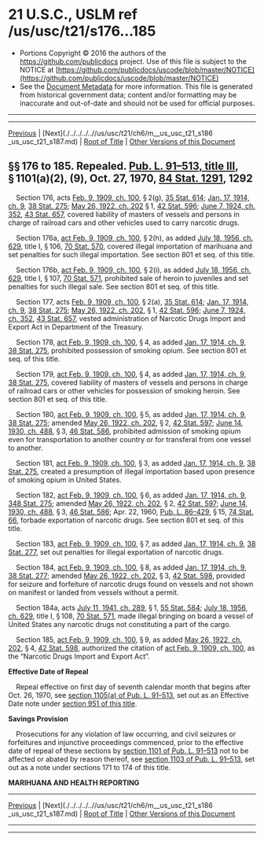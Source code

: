 ---
---

# 21 U.S.C., USLM ref /us/usc/t21/s176...185

* Portions Copyright © 2016 the authors of the https://github.com/publicdocs project.
  Use of this file is subject to the NOTICE at [https://github.com/publicdocs/uscode/blob/master/NOTICE](https://github.com/publicdocs/uscode/blob/master/NOTICE)
* See the [Document Metadata](././../../../..//README.md) for more information.
  This file is generated from historical government data; content and/or formatting may be inaccurate and out-of-date and should not be used for official purposes.

----------
----------

[Previous](./../../../..//us/usc/t21/ch6/m__us_usc_t21_s175.md) | [Next](./../../../..//us/usc/t21/ch6/m__us_usc_t21_s186 _us_usc_t21_s187.md) | [Root of Title](./../../../../) | [Other Versions of this Document](https://publicdocs.github.io/go/links?ns=uslm&ref=%2Fus%2Fusc%2Ft21%2Fs176...185)

## §§ 176 to 185. Repealed. [Pub. L. 91–513, title III][/us/pl/91/513/tIII], § 1101(a)(2), (9), Oct. 27, 1970, [84 Stat. 1291][/us/stat/84/1291], 1292

    Section 176, acts [Feb. 9, 1909, ch. 100][/us/act/1909-02-09/ch100], § 2(g), [35 Stat. 614][/us/stat/35/614]; [Jan. 17, 1914, ch. 9][/us/act/1914-01-17/ch9], [38 Stat. 275][/us/stat/38/275]; [May 26, 1922, ch. 202][/us/act/1922-05-26/ch202] § 1, [42 Stat. 596][/us/stat/42/596]; [June 7, 1924, ch. 352][/us/act/1924-06-07/ch352], [43 Stat. 657][/us/stat/43/657], covered liability of masters of vessels and persons in charge of railroad cars and other vehicles used to carry narcotic drugs.

    Section 176a, [act Feb. 9, 1909, ch. 100][/us/act/1909-02-09/ch100], § 2(h), as added [July 18, 1956, ch. 629][/us/act/1956-07-18/ch629], title I, § 106, [70 Stat. 570][/us/stat/70/570], covered illegal importation of marihuana and set penalties for such illegal importation. See section 801 et seq. of this title.

    Section 176b, [act Feb. 9, 1909, ch. 100][/us/act/1909-02-09/ch100], § 2(i), as added [July 18, 1956, ch. 629][/us/act/1956-07-18/ch629], title I, § 107, [70 Stat. 571][/us/stat/70/571], prohibited sale of heroin to juveniles and set penalties for such illegal sale. See section 801 et seq. of this title.

    Section 177, acts [Feb. 9, 1909, ch. 100][/us/act/1909-02-09/ch100], § 2(a), [35 Stat. 614][/us/stat/35/614]; [Jan. 17, 1914, ch. 9][/us/act/1914-01-17/ch9], [38 Stat. 275][/us/stat/38/275]; [May 26, 1922, ch. 202][/us/act/1922-05-26/ch202], § 1, [42 Stat. 596][/us/stat/42/596]; [June 7, 1924, ch. 352][/us/act/1924-06-07/ch352], [43 Stat. 657][/us/stat/43/657], vested administration of Narcotic Drugs Import and Export Act in Department of the Treasury.

    Section 178, [act Feb. 9, 1909, ch. 100][/us/act/1909-02-09/ch100], § 4, as added [Jan. 17, 1914, ch. 9][/us/act/1914-01-17/ch9], [38 Stat. 275][/us/stat/38/275], prohibited possession of smoking opium. See section 801 et seq. of this title.

    Section 179, [act Feb. 9, 1909, ch. 100][/us/act/1909-02-09/ch100], § 4, as added [Jan. 17, 1914, ch. 9][/us/act/1914-01-17/ch9], [38 Stat. 275][/us/stat/38/275], covered liability of masters of vessels and persons in charge of railroad cars or other vehicles for possession of smoking heroin. See section 801 et seq. of this title.

    Section 180, [act Feb. 9, 1909, ch. 100][/us/act/1909-02-09/ch100], § 5, as added [Jan. 17, 1914, ch. 9][/us/act/1914-01-17/ch9], [38 Stat. 275][/us/stat/38/275]; amended [May 26, 1922, ch. 202][/us/act/1922-05-26/ch202], § 2, [42 Stat. 597][/us/stat/42/597]; [June 14, 1930, ch. 488][/us/act/1930-06-14/ch488], § 3, [46 Stat. 586][/us/stat/46/586], prohibited admission of smoking opium even for transportation to another country or for transferal from one vessel to another.

    Section 181, [act Feb. 9, 1909, ch. 100][/us/act/1909-02-09/ch100], § 3, as added [Jan. 17, 1914, ch. 9][/us/act/1914-01-17/ch9], [38 Stat. 275][/us/stat/38/275], created a presumption of illegal importation based upon presence of smoking opium in United States.

    Section 182, [act Feb. 9, 1909, ch. 100][/us/act/1909-02-09/ch100], § 6, as added [Jan. 17, 1914, ch. 9][/us/act/1914-01-17/ch9], [348 Stat. 275][/us/stat/348/275]; amended [May 26, 1922, ch. 202][/us/act/1922-05-26/ch202], § 2, [42 Stat. 597][/us/stat/42/597]; [June 14, 1930, ch. 488][/us/act/1930-06-14/ch488], § 3, [46 Stat. 586][/us/stat/46/586]; Apr. 22, 1960, [Pub. L. 86–429][/us/pl/86/429], § 15, [74 Stat. 66][/us/stat/74/66], forbade exportation of narcotic drugs. See section 801 et seq. of this title.

    Section 183, [act Feb. 9, 1909, ch. 100][/us/act/1909-02-09/ch100], § 7, as added [Jan. 17, 1914, ch. 9][/us/act/1914-01-17/ch9], [38 Stat. 277][/us/stat/38/277], set out penalties for illegal exportation of narcotic drugs.

    Section 184, [act Feb. 9, 1909, ch. 100][/us/act/1909-02-09/ch100], § 8, as added [Jan. 17, 1914, ch. 9][/us/act/1914-01-17/ch9], [38 Stat. 277][/us/stat/38/277]; amended [May 26, 1922, ch. 202][/us/act/1922-05-26/ch202], § 3, [42 Stat. 598][/us/stat/42/598], provided for seizure and forfeiture of narcotic drugs found on vessels and not shown on manifest or landed from vessels without a permit.

    Section 184a, acts [July 11, 1941, ch. 289][/us/act/1941-07-11/ch289], § 1, [55 Stat. 584][/us/stat/55/584]; [July 18, 1956, ch. 629][/us/act/1956-07-18/ch629], title I, § 108, [70 Stat. 571][/us/stat/70/571], made illegal bringing on board a vessel of United States any narcotic drugs not constituting a part of the cargo.

    Section 185, [act Feb. 9, 1909, ch. 100][/us/act/1909-02-09/ch100], § 9, as added [May 26, 1922, ch. 202][/us/act/1922-05-26/ch202], § 4, [42 Stat. 598][/us/stat/42/598], authorized the citation of [act Feb. 9, 1909, ch. 100][/us/act/1909-02-09/ch100], as the “Narcotic Drugs Import and Export Act”.

 __Effective Date of Repeal__ 

    Repeal effective on first day of seventh calendar month that begins after Oct. 26, 1970, see [section 1105(a) of Pub. L. 91–513][/us/pl/91/513/s1105/a], set out as an Effective Date note under [section 951 of this title][/us/usc/t21/s951].

 __Savings Provision__ 

    Prosecutions for any violation of law occurring, and civil seizures or forfeitures and injunctive proceedings commenced, prior to the effective date of repeal of these sections by [section 1101 of Pub. L. 91–513][/us/pl/91/513/s1101] not to be affected or abated by reason thereof, see [section 1103 of Pub. L. 91–513][/us/pl/91/513/s1103], set out as a note under sections 171 to 174 of this title.

 __MARIHUANA AND HEALTH REPORTING__ 

----------

[Previous](./../../../..//us/usc/t21/ch6/m__us_usc_t21_s175.md) | [Next](./../../../..//us/usc/t21/ch6/m__us_usc_t21_s186 _us_usc_t21_s187.md) | [Root of Title](./../../../../) | [Other Versions of this Document](https://publicdocs.github.io/go/links?ns=uslm&ref=%2Fus%2Fusc%2Ft21%2Fs176...185)

----------
----------

[/us/pl/91/513/tIII]: https://publicdocs.github.io/go/links?ns=uslm&ref=%2Fus%2Fpl%2F91%2F513%2FtIII
[/us/stat/84/1291]: https://publicdocs.github.io/go/links?ns=uslm&ref=%2Fus%2Fstat%2F84%2F1291
[/us/act/1909-02-09/ch100]: https://publicdocs.github.io/go/links?ns=uslm&ref=%2Fus%2Fact%2F1909-02-09%2Fch100
[/us/stat/35/614]: https://publicdocs.github.io/go/links?ns=uslm&ref=%2Fus%2Fstat%2F35%2F614
[/us/act/1914-01-17/ch9]: https://publicdocs.github.io/go/links?ns=uslm&ref=%2Fus%2Fact%2F1914-01-17%2Fch9
[/us/stat/38/275]: https://publicdocs.github.io/go/links?ns=uslm&ref=%2Fus%2Fstat%2F38%2F275
[/us/act/1922-05-26/ch202]: https://publicdocs.github.io/go/links?ns=uslm&ref=%2Fus%2Fact%2F1922-05-26%2Fch202
[/us/stat/42/596]: https://publicdocs.github.io/go/links?ns=uslm&ref=%2Fus%2Fstat%2F42%2F596
[/us/act/1924-06-07/ch352]: https://publicdocs.github.io/go/links?ns=uslm&ref=%2Fus%2Fact%2F1924-06-07%2Fch352
[/us/stat/43/657]: https://publicdocs.github.io/go/links?ns=uslm&ref=%2Fus%2Fstat%2F43%2F657
[/us/act/1909-02-09/ch100]: https://publicdocs.github.io/go/links?ns=uslm&ref=%2Fus%2Fact%2F1909-02-09%2Fch100
[/us/act/1956-07-18/ch629]: https://publicdocs.github.io/go/links?ns=uslm&ref=%2Fus%2Fact%2F1956-07-18%2Fch629
[/us/stat/70/570]: https://publicdocs.github.io/go/links?ns=uslm&ref=%2Fus%2Fstat%2F70%2F570
[/us/act/1909-02-09/ch100]: https://publicdocs.github.io/go/links?ns=uslm&ref=%2Fus%2Fact%2F1909-02-09%2Fch100
[/us/act/1956-07-18/ch629]: https://publicdocs.github.io/go/links?ns=uslm&ref=%2Fus%2Fact%2F1956-07-18%2Fch629
[/us/stat/70/571]: https://publicdocs.github.io/go/links?ns=uslm&ref=%2Fus%2Fstat%2F70%2F571
[/us/act/1909-02-09/ch100]: https://publicdocs.github.io/go/links?ns=uslm&ref=%2Fus%2Fact%2F1909-02-09%2Fch100
[/us/stat/35/614]: https://publicdocs.github.io/go/links?ns=uslm&ref=%2Fus%2Fstat%2F35%2F614
[/us/act/1914-01-17/ch9]: https://publicdocs.github.io/go/links?ns=uslm&ref=%2Fus%2Fact%2F1914-01-17%2Fch9
[/us/stat/38/275]: https://publicdocs.github.io/go/links?ns=uslm&ref=%2Fus%2Fstat%2F38%2F275
[/us/act/1922-05-26/ch202]: https://publicdocs.github.io/go/links?ns=uslm&ref=%2Fus%2Fact%2F1922-05-26%2Fch202
[/us/stat/42/596]: https://publicdocs.github.io/go/links?ns=uslm&ref=%2Fus%2Fstat%2F42%2F596
[/us/act/1924-06-07/ch352]: https://publicdocs.github.io/go/links?ns=uslm&ref=%2Fus%2Fact%2F1924-06-07%2Fch352
[/us/stat/43/657]: https://publicdocs.github.io/go/links?ns=uslm&ref=%2Fus%2Fstat%2F43%2F657
[/us/act/1909-02-09/ch100]: https://publicdocs.github.io/go/links?ns=uslm&ref=%2Fus%2Fact%2F1909-02-09%2Fch100
[/us/act/1914-01-17/ch9]: https://publicdocs.github.io/go/links?ns=uslm&ref=%2Fus%2Fact%2F1914-01-17%2Fch9
[/us/stat/38/275]: https://publicdocs.github.io/go/links?ns=uslm&ref=%2Fus%2Fstat%2F38%2F275
[/us/act/1909-02-09/ch100]: https://publicdocs.github.io/go/links?ns=uslm&ref=%2Fus%2Fact%2F1909-02-09%2Fch100
[/us/act/1914-01-17/ch9]: https://publicdocs.github.io/go/links?ns=uslm&ref=%2Fus%2Fact%2F1914-01-17%2Fch9
[/us/stat/38/275]: https://publicdocs.github.io/go/links?ns=uslm&ref=%2Fus%2Fstat%2F38%2F275
[/us/act/1909-02-09/ch100]: https://publicdocs.github.io/go/links?ns=uslm&ref=%2Fus%2Fact%2F1909-02-09%2Fch100
[/us/act/1914-01-17/ch9]: https://publicdocs.github.io/go/links?ns=uslm&ref=%2Fus%2Fact%2F1914-01-17%2Fch9
[/us/stat/38/275]: https://publicdocs.github.io/go/links?ns=uslm&ref=%2Fus%2Fstat%2F38%2F275
[/us/act/1922-05-26/ch202]: https://publicdocs.github.io/go/links?ns=uslm&ref=%2Fus%2Fact%2F1922-05-26%2Fch202
[/us/stat/42/597]: https://publicdocs.github.io/go/links?ns=uslm&ref=%2Fus%2Fstat%2F42%2F597
[/us/act/1930-06-14/ch488]: https://publicdocs.github.io/go/links?ns=uslm&ref=%2Fus%2Fact%2F1930-06-14%2Fch488
[/us/stat/46/586]: https://publicdocs.github.io/go/links?ns=uslm&ref=%2Fus%2Fstat%2F46%2F586
[/us/act/1909-02-09/ch100]: https://publicdocs.github.io/go/links?ns=uslm&ref=%2Fus%2Fact%2F1909-02-09%2Fch100
[/us/act/1914-01-17/ch9]: https://publicdocs.github.io/go/links?ns=uslm&ref=%2Fus%2Fact%2F1914-01-17%2Fch9
[/us/stat/38/275]: https://publicdocs.github.io/go/links?ns=uslm&ref=%2Fus%2Fstat%2F38%2F275
[/us/act/1909-02-09/ch100]: https://publicdocs.github.io/go/links?ns=uslm&ref=%2Fus%2Fact%2F1909-02-09%2Fch100
[/us/act/1914-01-17/ch9]: https://publicdocs.github.io/go/links?ns=uslm&ref=%2Fus%2Fact%2F1914-01-17%2Fch9
[/us/stat/348/275]: https://publicdocs.github.io/go/links?ns=uslm&ref=%2Fus%2Fstat%2F348%2F275
[/us/act/1922-05-26/ch202]: https://publicdocs.github.io/go/links?ns=uslm&ref=%2Fus%2Fact%2F1922-05-26%2Fch202
[/us/stat/42/597]: https://publicdocs.github.io/go/links?ns=uslm&ref=%2Fus%2Fstat%2F42%2F597
[/us/act/1930-06-14/ch488]: https://publicdocs.github.io/go/links?ns=uslm&ref=%2Fus%2Fact%2F1930-06-14%2Fch488
[/us/stat/46/586]: https://publicdocs.github.io/go/links?ns=uslm&ref=%2Fus%2Fstat%2F46%2F586
[/us/pl/86/429]: https://publicdocs.github.io/go/links?ns=uslm&ref=%2Fus%2Fpl%2F86%2F429
[/us/stat/74/66]: https://publicdocs.github.io/go/links?ns=uslm&ref=%2Fus%2Fstat%2F74%2F66
[/us/act/1909-02-09/ch100]: https://publicdocs.github.io/go/links?ns=uslm&ref=%2Fus%2Fact%2F1909-02-09%2Fch100
[/us/act/1914-01-17/ch9]: https://publicdocs.github.io/go/links?ns=uslm&ref=%2Fus%2Fact%2F1914-01-17%2Fch9
[/us/stat/38/277]: https://publicdocs.github.io/go/links?ns=uslm&ref=%2Fus%2Fstat%2F38%2F277
[/us/act/1909-02-09/ch100]: https://publicdocs.github.io/go/links?ns=uslm&ref=%2Fus%2Fact%2F1909-02-09%2Fch100
[/us/act/1914-01-17/ch9]: https://publicdocs.github.io/go/links?ns=uslm&ref=%2Fus%2Fact%2F1914-01-17%2Fch9
[/us/stat/38/277]: https://publicdocs.github.io/go/links?ns=uslm&ref=%2Fus%2Fstat%2F38%2F277
[/us/act/1922-05-26/ch202]: https://publicdocs.github.io/go/links?ns=uslm&ref=%2Fus%2Fact%2F1922-05-26%2Fch202
[/us/stat/42/598]: https://publicdocs.github.io/go/links?ns=uslm&ref=%2Fus%2Fstat%2F42%2F598
[/us/act/1941-07-11/ch289]: https://publicdocs.github.io/go/links?ns=uslm&ref=%2Fus%2Fact%2F1941-07-11%2Fch289
[/us/stat/55/584]: https://publicdocs.github.io/go/links?ns=uslm&ref=%2Fus%2Fstat%2F55%2F584
[/us/act/1956-07-18/ch629]: https://publicdocs.github.io/go/links?ns=uslm&ref=%2Fus%2Fact%2F1956-07-18%2Fch629
[/us/stat/70/571]: https://publicdocs.github.io/go/links?ns=uslm&ref=%2Fus%2Fstat%2F70%2F571
[/us/act/1909-02-09/ch100]: https://publicdocs.github.io/go/links?ns=uslm&ref=%2Fus%2Fact%2F1909-02-09%2Fch100
[/us/act/1922-05-26/ch202]: https://publicdocs.github.io/go/links?ns=uslm&ref=%2Fus%2Fact%2F1922-05-26%2Fch202
[/us/stat/42/598]: https://publicdocs.github.io/go/links?ns=uslm&ref=%2Fus%2Fstat%2F42%2F598
[/us/act/1909-02-09/ch100]: https://publicdocs.github.io/go/links?ns=uslm&ref=%2Fus%2Fact%2F1909-02-09%2Fch100
[/us/pl/91/513/s1105/a]: https://publicdocs.github.io/go/links?ns=uslm&ref=%2Fus%2Fpl%2F91%2F513%2Fs1105%2Fa
[/us/usc/t21/s951]: https://publicdocs.github.io/go/links?ns=uslm&ref=%2Fus%2Fusc%2Ft21%2Fs951
[/us/pl/91/513/s1101]: https://publicdocs.github.io/go/links?ns=uslm&ref=%2Fus%2Fpl%2F91%2F513%2Fs1101
[/us/pl/91/513/s1103]: https://publicdocs.github.io/go/links?ns=uslm&ref=%2Fus%2Fpl%2F91%2F513%2Fs1103


